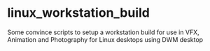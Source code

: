 # linux_workstation_build
Some convince scripts to setup a workstation build for use in VFX, Animation and Photography for Linux desktops using DWM desktop
